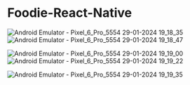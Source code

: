 
# Foodie-React-Native

![Android Emulator - Pixel_6_Pro_5554 29-01-2024 19_18_35](https://github.com/spraveensundar/Foodie-React-Native/assets/131776093/9b2afbde-8c80-4224-a28f-621ae190f98f)           ![Android Emulator - Pixel_6_Pro_5554 29-01-2024 19_18_47](https://github.com/spraveensundar/Foodie-React-Native/assets/131776093/79362ee4-c5dd-4cd5-89d8-7cfe065923ac)



![Android Emulator - Pixel_6_Pro_5554 29-01-2024 19_19_00](https://github.com/spraveensundar/Foodie-React-Native/assets/131776093/39454e09-ad65-4e61-8591-47cb5ec9b250)          ![Android Emulator - Pixel_6_Pro_5554 29-01-2024 19_19_22](https://github.com/spraveensundar/Foodie-React-Native/assets/131776093/8b8e7daa-70e8-45fe-ae56-27736bd0dc70)



![Android Emulator - Pixel_6_Pro_5554 29-01-2024 19_19_35](https://github.com/spraveensundar/Foodie-React-Native/assets/131776093/99826485-82da-441d-b32c-ac7d8d668590)
















